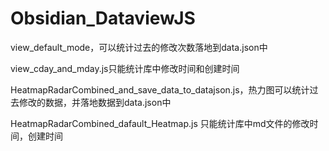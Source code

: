 # Obsidian_DataviewJS

view_default_mode，可以统计过去的修改次数落地到data.json中

view_cday_and_mday.js只能统计库中修改时间和创建时间

HeatmapRadarCombined_and_save_data_to_datajson.js，热力图可以统计过去修改的数据，并落地数据到data.json中

HeatmapRadarCombined_dafault_Heatmap.js 只能统计库中md文件的修改时间，创建时间
